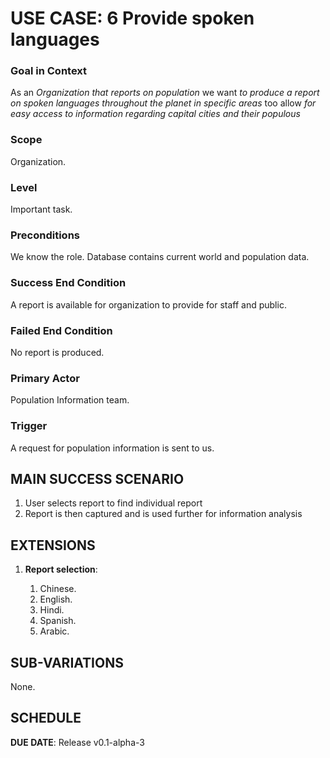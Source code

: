 # USE CASE: 6 Provide spoken languages


### Goal in Context

As an *Organization that reports on population* we want *to produce a report on spoken languages throughout the planet in specific areas* too allow *for easy access to information regarding capital cities and their populous*

### Scope

Organization.

### Level

Important task.

### Preconditions

We know the role.  Database contains current world and population data.

### Success End Condition

A report is available for organization to provide for staff and public.

### Failed End Condition

No report is produced.

### Primary Actor

Population Information team.

### Trigger

A request for population information is sent to us.

## MAIN SUCCESS SCENARIO

1. User selects report to find individual report 
2. Report is then captured and is used further for information analysis

## EXTENSIONS

1. **Report selection**:

   1. Chinese.
   1. English.
   1. Hindi.
   1. Spanish.
   1. Arabic.

       
## SUB-VARIATIONS

None.

## SCHEDULE

**DUE DATE**: Release v0.1-alpha-3
